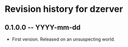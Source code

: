# Revision history for dzerver

## 0.1.0.0 -- YYYY-mm-dd

* First version. Released on an unsuspecting world.
